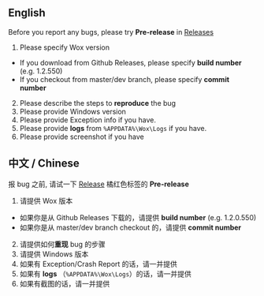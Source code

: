 ## English

Before you report any bugs, please try  **Pre-release** in [Releases](https://github.com/Wox-launcher/Wox/releases)

1. Please specify Wox version
  - If you download from Github Releases, please specify **build number** (e.g. 1.2.550)
  - If you checkout from master/dev branch, please specify **commit number**
2. Please describe the steps to **reproduce** the bug
3. Please provide Windows version
4. Please provide Exception info if you have.
5. Please provide **logs** from `%APPDATA%\Wox\Logs` if you have.
6. Please provide screenshot if you have

## 中文 / Chinese

报 bug 之前, 请试一下 [Release](https://github.com/Wox-launcher/Wox/releases) 橘红色标签的 **Pre-release**

1. 请提供 Wox 版本
  - 如果你是从 Github Releases 下载的，请提供 **build number** (e.g. 1.2.0.550)
  - 如果你是从 master/dev branch checkout 的，请提供 **commit number**
2. 请提供如何**重现** bug 的步骤
3. 请提供 Windows 版本
4. 如果有 Exception/Crash Report 的话，请一并提供
5. 如果有 **logs** （`%APPDATA%\Wox\Logs`）的话，请一并提供
6. 如果有截图的话，请一并提供
